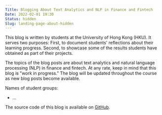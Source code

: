 ```yaml
---
Title: Blogging About Text Analytics and NLP in Finance and Fintech
Date: 2022-02-01 19:30
Status: hidden
Slug: landing-page-about-hidden
---
```


This blog is written by students at the University of Hong Kong
(HKU). It serves two purposes: First, to document students'
reflections about their learning progress. Second, to showcase some of
the results students have obtained as part of their projects.

The topics of the blog posts are about text analytics and natural
language processing (NLP) in finance and fintech. At any rate, keep in
mind that this blog is "work in progress." The blog will be updated
throughout the course as new blog posts become available.

Names of student groups:

  * &hellip;

The source code of this blog is available on
[GitHub](https://github.com/buehlmaier/MFIN7036-student-blog-2022-02).
